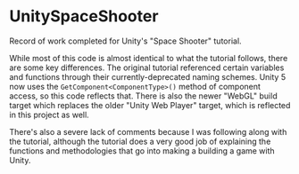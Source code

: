 # UnitySpaceShooter
Record of work completed for Unity's "Space Shooter" tutorial.

While most of this code is almost identical to what the tutorial follows, there are some key differences. 
The original tutorial referenced certain variables and functions through their currently-deprecated naming schemes. Unity 5 now uses the
`GetComponent<ComponentType>()` method of component access, so this code reflects that. There is also the newer "WebGL" build target which
replaces the older "Unity Web Player" target, which is reflected in this project as well.

There's also a severe lack of comments because I was following along with the tutorial, although the tutorial does a very good
job of explaining the functions and methodologies that go into making a building a game with Unity.
